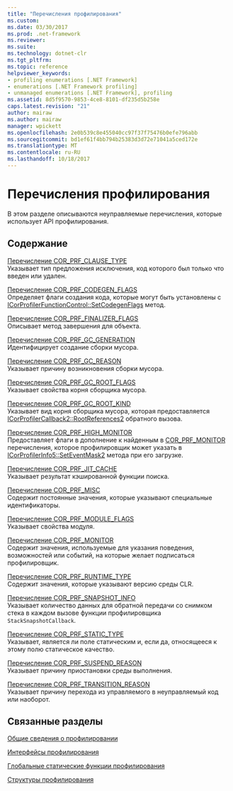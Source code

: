 ```yaml
---
title: "Перечисления профилирования"
ms.custom: 
ms.date: 03/30/2017
ms.prod: .net-framework
ms.reviewer: 
ms.suite: 
ms.technology: dotnet-clr
ms.tgt_pltfrm: 
ms.topic: reference
helpviewer_keywords:
- profiling enumerations [.NET Framework]
- enumerations [.NET Framework profiling]
- unmanaged enumerations [.NET Framework], profiling
ms.assetid: 8d5f9570-9853-4ce8-8101-df235d5b258e
caps.latest.revision: "21"
author: mairaw
ms.author: mairaw
manager: wpickett
ms.openlocfilehash: 2e0b539c8e455040cc97f37f75476b0efe796abb
ms.sourcegitcommit: bd1ef61f4bb794b25383d3d72e71041a5ced172e
ms.translationtype: MT
ms.contentlocale: ru-RU
ms.lasthandoff: 10/18/2017
---
```

# <a name="profiling-enumerations"></a>Перечисления профилирования
В этом разделе описываются неуправляемые перечисления, которые использует API профилирования.  
  
## <a name="in-this-section"></a>Содержание  
 [Перечисление COR_PRF_CLAUSE_TYPE](../../../../docs/framework/unmanaged-api/profiling/cor-prf-clause-type-enumeration.md)  
 Указывает тип предложения исключения, код которого был только что введен или удален.  
  
 [Перечисление COR_PRF_CODEGEN_FLAGS](../../../../docs/framework/unmanaged-api/profiling/cor-prf-codegen-flags-enumeration.md)  
 Определяет флаги создания кода, которые могут быть установлены с [ICorProfilerFunctionControl::SetCodegenFlags](../../../../docs/framework/unmanaged-api/profiling/icorprofilerfunctioncontrol-setcodegenflags-method.md) метод.  
  
 [Перечисление COR_PRF_FINALIZER_FLAGS](../../../../docs/framework/unmanaged-api/profiling/cor-prf-finalizer-flags-enumeration.md)  
 Описывает метод завершения для объекта.  
  
 [Перечисление COR_PRF_GC_GENERATION](../../../../docs/framework/unmanaged-api/profiling/cor-prf-gc-generation-enumeration.md)  
 Идентифицирует создание сборки мусора.  
  
 [Перечисление COR_PRF_GC_REASON](../../../../docs/framework/unmanaged-api/profiling/cor-prf-gc-reason-enumeration.md)  
 Указывает причину возникновения сборки мусора.  
  
 [Перечисление COR_PRF_GC_ROOT_FLAGS](../../../../docs/framework/unmanaged-api/profiling/cor-prf-gc-root-flags-enumeration.md)  
 Указывает свойства корня сборщика мусора.  
  
 [Перечисление COR_PRF_GC_ROOT_KIND](../../../../docs/framework/unmanaged-api/profiling/cor-prf-gc-root-kind-enumeration.md)  
 Указывает вид корня сборщика мусора, которая предоставляется [ICorProfilerCallback2::RootReferences2](../../../../docs/framework/unmanaged-api/profiling/icorprofilercallback2-rootreferences2-method.md) обратного вызова.  
  
 [Перечисление COR_PRF_HIGH_MONITOR](../../../../docs/framework/unmanaged-api/profiling/cor-prf-high-monitor-enumeration.md)  
 Предоставляет флаги в дополнение к найденным в [COR_PRF_MONITOR](../../../../docs/framework/unmanaged-api/profiling/cor-prf-monitor-enumeration.md) перечисления, которое профилировщик может указать в [ICorProfilerInfo5::SetEventMask2](../../../../docs/framework/unmanaged-api/profiling/icorprofilerinfo5-seteventmask2-method.md) метода при его загрузке.  
  
 [Перечисление COR_PRF_JIT_CACHE](../../../../docs/framework/unmanaged-api/profiling/cor-prf-jit-cache-enumeration.md)  
 Указывает результат кэшированной функции поиска.  
  
 [Перечисление COR_PRF_MISC](../../../../docs/framework/unmanaged-api/profiling/cor-prf-misc-enumeration.md)  
 Содержит постоянные значения, которые указывают специальные идентификаторы.  
  
 [Перечисление COR_PRF_MODULE_FLAGS](../../../../docs/framework/unmanaged-api/profiling/cor-prf-module-flags-enumeration.md)  
 Указывает свойства модуля.  
  
 [Перечисление COR_PRF_MONITOR](../../../../docs/framework/unmanaged-api/profiling/cor-prf-monitor-enumeration.md)  
 Содержит значения, используемые для указания поведения, возможностей или событий, на которые желает подписаться профилировщик.  
  
 [Перечисление COR_PRF_RUNTIME_TYPE](../../../../docs/framework/unmanaged-api/profiling/cor-prf-runtime-type-enumeration.md)  
 Содержит значения, которые указывают версию среды CLR.  
  
 [Перечисление COR_PRF_SNAPSHOT_INFO](../../../../docs/framework/unmanaged-api/profiling/cor-prf-snapshot-info-enumeration.md)  
 Указывает количество данных для обратной передачи со снимком стека в каждом вызове функции профилировщика `StackSnapshotCallback`.  
  
 [Перечисление COR_PRF_STATIC_TYPE](../../../../docs/framework/unmanaged-api/profiling/cor-prf-static-type-enumeration.md)  
 Указывает, является ли поле статическим и, если да, относящееся к этому полю статическое качество.  
  
 [Перечисление COR_PRF_SUSPEND_REASON](../../../../docs/framework/unmanaged-api/profiling/cor-prf-suspend-reason-enumeration.md)  
 Указывает причину приостановки среды выполнения.  
  
 [Перечисление COR_PRF_TRANSITION_REASON](../../../../docs/framework/unmanaged-api/profiling/cor-prf-transition-reason-enumeration.md)  
 Указывает причину перехода из управляемого в неуправляемый код или наоборот.  
  
## <a name="related-sections"></a>Связанные разделы  
 [Общие сведения о профилировании](../../../../docs/framework/unmanaged-api/profiling/profiling-overview.md)  
  
 [Интерфейсы профилирования](../../../../docs/framework/unmanaged-api/profiling/profiling-interfaces.md)  
  
 [Глобальные статические функции профилирования](../../../../docs/framework/unmanaged-api/profiling/profiling-global-static-functions.md)  
  
 [Структуры профилирования](../../../../docs/framework/unmanaged-api/profiling/profiling-structures.md)
